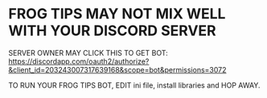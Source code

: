 # FROG TIPS MAY NOT MIX WELL WITH YOUR DISCORD SERVER

SERVER OWNER MAY CLICK THIS TO GET BOT: https://discordapp.com/oauth2/authorize?&client_id=203243007317639168&scope=bot&permissions=3072

TO RUN YOUR FROG TIPS BOT, EDIT ini file, install libraries and HOP AWAY.
